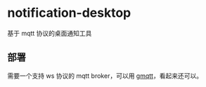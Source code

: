 # notification-desktop

基于 mqtt 协议的桌面通知工具

## 部署

需要一个支持 ws 协议的 mqtt broker，可以用 [gmqtt](https://github.com/DrmagicE/gmqtt)，看起来还可以。
